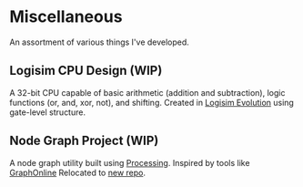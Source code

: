 # Miscellaneous
An assortment of various things I've developed.


## Logisim CPU Design (WIP)
A 32-bit CPU capable of basic arithmetic (addition and subtraction), logic functions (or, and, xor, not), and shifting. Created in [Logisim Evolution](https://github.com/logisim-evolution/logisim-evolution) using gate-level structure. 

## Node Graph Project (WIP)
A node graph utility built using [Processing](https://processing.org/). Inspired by tools like [GraphOnline](https://graphonline.ru/en/)
Relocated to [new repo](https://github.com/AdhocSarah/nodegraph).
